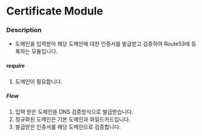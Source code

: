 # Certificate Module

### Description

- 도메인을 입력받아 해당 도메인에 대한 인증서를 발급받고 검증하여 Route53에 등록하는 모듈입니다.

##### require

1. 도메인이 필요합니다.

##### Flow

1. 입력 받은 도메인을 DNS 검증방식으로 발급받습니다.
2. 정규화된 도메인은 기본 도메인과 와일드카드입니다.
3. 발급받은 인증서를 해당 도메인으로 검증합니다.